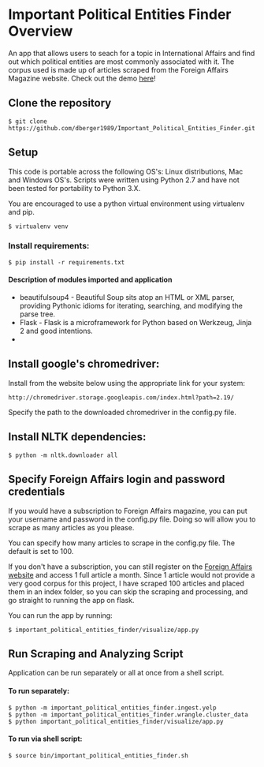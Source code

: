 # Important Political Entities Finder Overview

An app that allows users to seach for a topic in International Affairs and find out which political entities are most commonly associated with it. The corpus used is made up of articles scraped from the Foreign Affairs Magazine website. Check out the demo  <a href="http://107.23.92.220:5000" target="_blank">here</a>!


## Clone the repository

```$ git clone https://github.com/dberger1989/Important_Political_Entities_Finder.git```

## Setup

This code is portable across the following OS's: Linux distributions, Mac and Windows OS's. Scripts were written using Python 2.7 and have not been tested for portability to Python 3.X.

You are encouraged to use a python virtual environment using virtualenv and pip. 

```$ virtualenv venv```

### Install requirements:

```$ pip install -r requirements.txt```

#### Description of modules imported and application

* beautifulsoup4 - Beautiful Soup sits atop an HTML or XML parser, providing Pythonic idioms for iterating, searching, and modifying the parse tree.
* Flask - Flask is a microframework for Python based on Werkzeug, Jinja 2 and good intentions.
* 

## Install google's chromedriver:

Install from the website below using the appropriate link for your system:
	
```
http://chromedriver.storage.googleapis.com/index.html?path=2.19/
```

Specify the path to the downloaded chromedriver in the config.py file.  


## Install NLTK dependencies:

```
$ python -m nltk.downloader all
```

## Specify Foreign Affairs login and password credentials 

If you would have a subscription to Foreign Affairs magazine, you can put your username and password in the config.py file. 
Doing so will allow you to scrape as many articles as you please. 

You can specify how many articles to scrape in the config.py file. The default is set to 100. 

If you don't have a subscription, you can still register on the <a href="https://www.foreignaffairs.com" target="_blank">Foreign Affairs website</a> and access 1 full article a month. Since 1 article would not provide a very good corpus for this project, I have scraped 100 articles and placed them in an index folder, so you can skip the scraping and processing, and go straight to running the app on flask.

You can run the app by running:

```
$ important_political_entities_finder/visualize/app.py 
```


## Run Scraping and Analyzing Script

Application can be run separately or all at once from a shell script.

#### To run separately:

```
$ python -m important_political_entities_finder.ingest.yelp
$ python -m important_political_entities_finder.wrangle.cluster_data
$ python important_political_entities_finder/visualize/app.py 
```

#### To run via shell script:

```$ source bin/important_political_entities_finder.sh```
